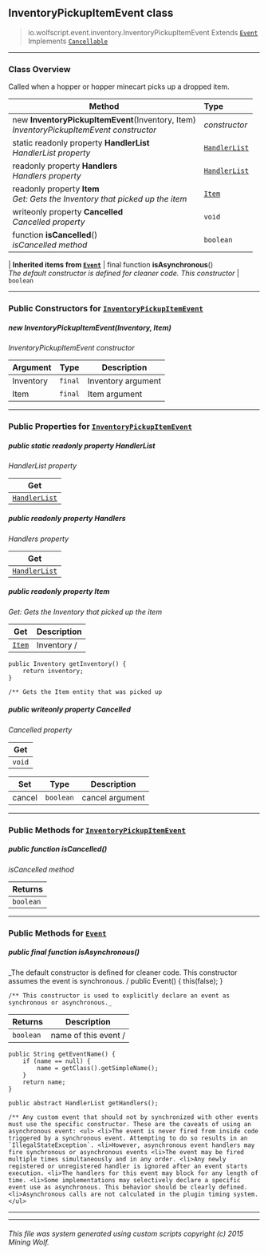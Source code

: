 ## InventoryPickupItemEvent __class__

>io.wolfscript.event.inventory.InventoryPickupItemEvent
>Extends [`Event`](..\Event.md)
>Implements [`Cancellable`](..\Cancellable.md)

---

### Class Overview

Called when a hopper or hopper minecart picks up a dropped item.

Method | Type   
--- | :--- 
new __InventoryPickupItemEvent__(Inventory, Item) <br> _InventoryPickupItemEvent constructor_ | _constructor_
static readonly property __HandlerList__ <br> _HandlerList property_ | [`HandlerList`](..\HandlerList.md)
 readonly property __Handlers__ <br> _Handlers property_ | [`HandlerList`](..\HandlerList.md)
 readonly property __Item__ <br> _Get: Gets the Inventory that picked up the item_ | [`Item`](..\..\entity\Item.md)
 writeonly property __Cancelled__ <br> _Cancelled property_ | `void`
 function __isCancelled__() <br> _isCancelled method_ | `boolean`
 |
__Inherited items from [`Event`](..\Event.md)__ |
final function __isAsynchronous__() <br> _The default constructor is defined for cleaner code. This constructor_ | `boolean`





---

### Public Constructors for [`InventoryPickupItemEvent`](InventoryPickupItemEvent.md)

##### <a id='inventorypickupitemevent'></a>new __InventoryPickupItemEvent__(Inventory, Item) 

_InventoryPickupItemEvent constructor_

Argument | Type | Description  
--- | --- | --- 
Inventory | `final` | Inventory argument
Item | `final` | Item argument

---

### Public Properties for [`InventoryPickupItemEvent`](InventoryPickupItemEvent.md)

##### <a id='handlerlist'></a>public static readonly property __HandlerList__

_HandlerList property_

Get | 
--- | 
[`HandlerList`](..\HandlerList.md) |



##### <a id='handlers'></a>public  readonly property __Handlers__

_Handlers property_

Get | 
--- | 
[`HandlerList`](..\HandlerList.md) |



##### <a id='item'></a>public  readonly property __Item__

_Get: Gets the Inventory that picked up the item_

Get | Description
--- | --- 
[`Item`](..\..\entity\Item.md) | Inventory /
    public Inventory getInventory() {
        return inventory;
    }

    /** Gets the Item entity that was picked up



##### <a id='cancelled'></a>public  writeonly property __Cancelled__

_Cancelled property_

Get | 
--- | 
`void` |

Set | Type | Description  
--- | --- | --- 
cancel | `boolean` | cancel argument


---

### Public Methods for [`InventoryPickupItemEvent`](InventoryPickupItemEvent.md)

##### <a id='iscancelled'></a>public  function __isCancelled__()

_isCancelled method_

Returns | 
--- | 
`boolean` |


---

### Public Methods for [`Event`](..\Event.md)

##### <a id='isasynchronous'></a>public final function __isAsynchronous__()

_The default constructor is defined for cleaner code. This constructor assumes the event is synchronous. /
    public Event() {
        this(false);
    }

    /** This constructor is used to explicitly declare an event as synchronous or asynchronous._

Returns | Description
--- | --- 
`boolean` | name of this event /
    public String getEventName() {
        if (name == null) {
            name = getClass().getSimpleName();
        }
        return name;
    }

    public abstract HandlerList getHandlers();

    /** Any custom event that should not by synchronized with other events must use the specific constructor. These are the caveats of using an asynchronous event: <ul> <li>The event is never fired from inside code triggered by a synchronous event. Attempting to do so results in an `IllegalStateException`. <li>However, asynchronous event handlers may fire synchronous or asynchronous events <li>The event may be fired multiple times simultaneously and in any order. <li>Any newly registered or unregistered handler is ignored after an event starts execution. <li>The handlers for this event may block for any length of time. <li>Some implementations may selectively declare a specific event use as asynchronous. This behavior should be clearly defined. <li>Asynchronous calls are not calculated in the plugin timing system. </ul>


---


---


###### This file was system generated using custom scripts copyright (c) 2015 Mining Wolf.
	

